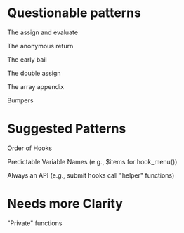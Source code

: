 Questionable patterns
=====================

The assign and evaluate

The anonymous return

The early bail

The double assign

The array appendix

Bumpers

Suggested Patterns
==================

Order of Hooks

Predictable Variable Names (e.g., $items for hook_menu())

Always an API (e.g., submit hooks call "helper" functions)

Needs more Clarity
==================

"Private" functions
